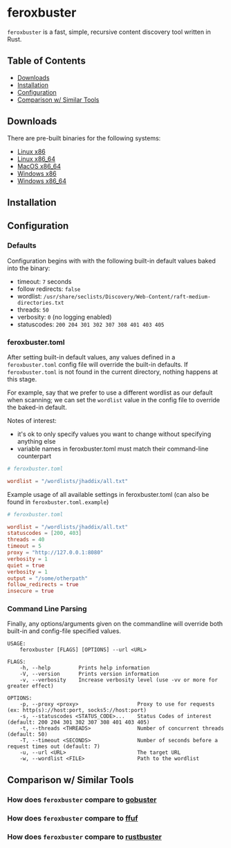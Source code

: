 # feroxbuster

`feroxbuster` is a fast, simple, recursive content discovery tool written in Rust.

Table of Contents
-----------------
- [Downloads](#downloads)
- [Installation](#installation)
- [Configuration](#configuration)
- [Comparison w/ Similar Tools](#comparison-w-similar-tools)

## Downloads
There are pre-built binaries for the following systems:

- [Linux x86](https://github.com/epi052/feroxbuster/releases/latest/download/x86-linux-feroxbuster.zip)
- [Linux x86_64](https://github.com/epi052/feroxbuster/releases/latest/download/x86_64-linux-feroxbuster.zip)
- [MacOS x86_64](https://github.com/epi052/feroxbuster/releases/latest/download/x86_64-macos-feroxbuster.zip)
- [Windows x86](https://github.com/epi052/feroxbuster/releases/latest/download/x86-windows-feroxbuster.exe.zip)
- [Windows x86_64](https://github.com/epi052/feroxbuster/releases/latest/download/x86_64-windows-feroxbuster.exe.zip)

## Installation
## Configuration
### Defaults
Configuration begins with with the following built-in default values baked into the binary:

- timeout: `7` seconds
- follow redirects: `false`
- wordlist: `/usr/share/seclists/Discovery/Web-Content/raft-medium-directories.txt`
- threads: `50`
- verbosity: `0` (no logging enabled)
- statuscodes: `200 204 301 302 307 308 401 403 405`

### feroxbuster.toml
After setting built-in default values, any values defined in a `feroxbuster.toml` config file will override the
built-in defaults.  If `feroxbuster.toml` is not found in the current directory, nothing happens at this stage. 

For example, say that we prefer to use a different wordlist as our default when scanning; we can
set the `wordlist` value in the config file to override the baked-in default.

Notes of interest:
- it's ok to only specify values you want to change without specifying anything else
- variable names in feroxbuster.toml must match their command-line counterpart

```toml
# feroxbuster.toml

wordlist = "/wordlists/jhaddix/all.txt"
```

Example usage of all available settings in feroxbuster.toml (can also be found in `feroxbuster.toml.example`)
```toml
# feroxbuster.toml

wordlist = "/wordlists/jhaddix/all.txt"
statuscodes = [200, 403]
threads = 40
timeout = 5
proxy = "http://127.0.0.1:8080"
verbosity = 1
quiet = true
verbosity = 1
output = "/some/otherpath"
follow_redirects = true
insecure = true

```

### Command Line Parsing
Finally, any options/arguments given on the commandline will override both built-in and
config-file specified values.

```
USAGE:
    feroxbuster [FLAGS] [OPTIONS] --url <URL>

FLAGS:
    -h, --help         Prints help information
    -V, --version      Prints version information
    -v, --verbosity    Increase verbosity level (use -vv or more for greater effect)

OPTIONS:
    -p, --proxy <proxy>                   Proxy to use for requests (ex: http(s)://host:port, socks5://host:port)
    -s, --statuscodes <STATUS_CODE>...    Status Codes of interest (default: 200 204 301 302 307 308 401 403 405)
    -t, --threads <THREADS>               Number of concurrent threads (default: 50)
    -T, --timeout <SECONDS>               Number of seconds before a request times out (default: 7)
    -u, --url <URL>                       The target URL
    -w, --wordlist <FILE>                 Path to the wordlist

```

## Comparison w/ Similar Tools
### How does `feroxbuster` compare to [gobuster](https://github.com/OJ/gobuster)
### How does `feroxbuster` compare to [ffuf](https://github.com/ffuf/ffuf)
### How does `feroxbuster` compare to [rustbuster](https://github.com/phra/rustbuster)

